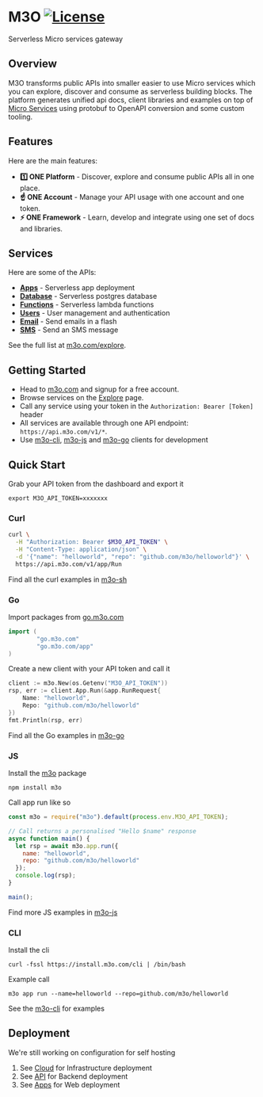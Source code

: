 # M3O [![License](https://img.shields.io/:license-apache-blue.svg)](https://opensource.org/licenses/Apache-2.0)

Serverless Micro services gateway

## Overview

M3O transforms public APIs into smaller easier to use Micro services which you can explore, discover and consume 
as serverless building blocks. The platform generates unified api docs, client libraries and examples on top 
of [Micro Services](https://github.com/micro/services) using protobuf to OpenAPI conversion and some custom tooling. 

## Features

Here are the main features:

- **1️⃣ ONE Platform** - Discover, explore and consume public APIs all in one place. 
- **☝️ ONE Account** - Manage your API usage with one account and one token.
- **⚡ ONE Framework** - Learn, develop and integrate using one set of docs and libraries.

## Services

Here are some of the APIs:

- [**Apps**](https://m3o.com/app) - Serverless app deployment
- [**Database**](https://m3o.com/db) - Serverless postgres database
- [**Functions**](https://m3o.com/function) - Serverless lambda functions
- [**Users**](https://m3o.com/user) - User management and authentication
- [**Email**](https://m3o.com/email) - Send emails in a flash
- [**SMS**](https://m3o.com/sms) - Send an SMS message

See the full list at [m3o.com/explore](https://m3o.com/explore).

## Getting Started

- Head to [m3o.com](https://m3o.com) and signup for a free account.
- Browse services on the [Explore](https://m3o.com/explore) page.
- Call any service using your token in the `Authorization: Bearer [Token]` header
- All services are available through one API endpoint: `https://api.m3o.com/v1/*`.
- Use [m3o-cli](https://github.com/m3o/m3o-cli), [m3o-js](https://github.com/m3o/m3o-js) and [m3o-go](https://github.com/m3o/m3o-go) clients for development

## Quick Start

Grab your API token from the dashboard and export it

```
export M3O_API_TOKEN=xxxxxxx
```

### Curl

```bash
curl \
  -H "Authorization: Bearer $M3O_API_TOKEN" \
  -H "Content-Type: application/json" \
  -d '{"name": "helloworld", "repo": "github.com/m3o/helloworld"}' \
  https://api.m3o.com/v1/app/Run
```

Find all the curl examples in [m3o-sh](https://github.com/m3o/m3o-sh)

### Go

Import packages from [go.m3o.com](https://pkg.go.dev/go.m3o.com)

```go
import (
        "go.m3o.com"
        "go.m3o.com/app"
)
```

Create a new client with your API token and call it

```go
client := m3o.New(os.Getenv("M3O_API_TOKEN"))
rsp, err := client.App.Run(&app.RunRequest{
	Name: "helloworld",
	Repo: "github.com/m3o/helloworld"
})
fmt.Println(rsp, err)
```

Find all the Go examples in [m3o-go](https://github.com/m3o/m3o-go)

### JS

Install the [m3o](https://www.npmjs.com/package/m3o) package

```
npm install m3o
```

Call app run like so

```javascript
const m3o = require("m3o").default(process.env.M3O_API_TOKEN);

// Call returns a personalised "Hello $name" response
async function main() {
  let rsp = await m3o.app.run({
    name: "helloworld",
    repo: "github.com/m3o/helloworld"
  });
  console.log(rsp);
}

main();
```

Find more JS examples in [m3o-js](https://github.com/m3o/m3o-js)

### CLI

Install the cli

```
curl -fssl https://install.m3o.com/cli | /bin/bash
```

Example call

```
m3o app run --name=helloworld --repo=github.com/m3o/helloworld
```

See the [m3o-cli](https://github.com/m3o/m3o-cli/tree/main/examples) for examples

## Deployment

We're still working on configuration for self hosting

1. See [Cloud](https://github.com/m3o/m3o/tree/main/cloud) for Infrastructure deployment
2. See [API](https://github.com/m3o/m3o/tree/main/api) for Backend deployment
3. See [Apps](https://github.com/m3o/m3o/tree/main/apps) for Web deployment
